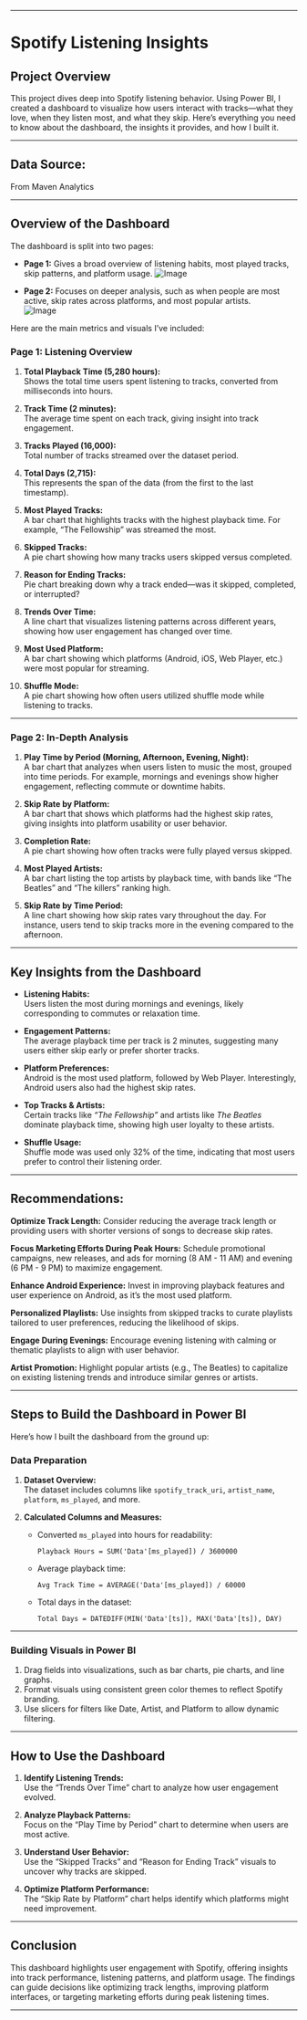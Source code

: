 
---

# Spotify Listening Insights 
 
## **Project Overview**

This project dives deep into Spotify listening behavior. Using Power BI, I created a dashboard to visualize how users interact with tracks—what they love, when they listen most, and what they skip. Here’s everything you need to know about the dashboard, the insights it provides, and how I built it.  

---

## **Data Source**:
From Maven Analytics

---

## **Overview of the Dashboard**  

The dashboard is split into two pages:  
- **Page 1:** Gives a broad overview of listening habits, most played tracks, skip patterns, and platform usage.
![Image](https://github.com/user-attachments/assets/cd56b199-8931-4820-946f-eeff796e62a7)


- **Page 2:** Focuses on deeper analysis, such as when people are most active, skip rates across platforms, and most popular artists.  
![Image](https://github.com/user-attachments/assets/cca239f9-be23-4ece-bbc6-fc310790d666)

Here are the main metrics and visuals I’ve included: 

### **Page 1: Listening Overview**  
1. **Total Playback Time (5,280 hours):**  
   Shows the total time users spent listening to tracks, converted from milliseconds into hours.  

2. **Track Time (2 minutes):**  
   The average time spent on each track, giving insight into track engagement.  

3. **Tracks Played (16,000):**  
   Total number of tracks streamed over the dataset period.  

4. **Total Days (2,715):**  
   This represents the span of the data (from the first to the last timestamp).  

5. **Most Played Tracks:**  
   A bar chart that highlights tracks with the highest playback time. For example, “The Fellowship” was streamed the most.  

6. **Skipped Tracks:**  
   A pie chart showing how many tracks users skipped versus completed.  

7. **Reason for Ending Tracks:**  
   Pie chart breaking down why a track ended—was it skipped, completed, or interrupted?  

8. **Trends Over Time:**  
   A line chart that visualizes listening patterns across different years, showing how user engagement has changed over time.  

9. **Most Used Platform:**  
   A bar chart showing which platforms (Android, iOS, Web Player, etc.) were most popular for streaming.  

10. **Shuffle Mode:**  
    A pie chart showing how often users utilized shuffle mode while listening to tracks.  

---

### **Page 2: In-Depth Analysis**  
1. **Play Time by Period (Morning, Afternoon, Evening, Night):**  
   A bar chart that analyzes when users listen to music the most, grouped into time periods. For example, mornings and evenings show higher engagement, reflecting commute or downtime habits.  

2. **Skip Rate by Platform:**  
   A bar chart that shows which platforms had the highest skip rates, giving insights into platform usability or user behavior.  

3. **Completion Rate:**  
   A pie chart showing how often tracks were fully played versus skipped.  

4. **Most Played Artists:**  
   A bar chart listing the top artists by playback time, with bands like “The Beatles” and “The killers” ranking high.  

5. **Skip Rate by Time Period:**  
   A line chart showing how skip rates vary throughout the day. For instance, users tend to skip tracks more in the evening compared to the afternoon.  

---

## **Key Insights from the Dashboard**  

- **Listening Habits:**  
   Users listen the most during mornings and evenings, likely corresponding to commutes or relaxation time.  

- **Engagement Patterns:**  
   The average playback time per track is 2 minutes, suggesting many users either skip early or prefer shorter tracks.  

- **Platform Preferences:**  
   Android is the most used platform, followed by Web Player. Interestingly, Android users also had the highest skip rates.  

- **Top Tracks & Artists:**  
   Certain tracks like *“The Fellowship”* and artists like *The Beatles* dominate playback time, showing high user loyalty to these artists.  

- **Shuffle Usage:**  
   Shuffle mode was used only 32% of the time, indicating that most users prefer to control their listening order.  

---
## **Recommendations:**
**Optimize Track Length:**
Consider reducing the average track length or providing users with shorter versions of songs to decrease skip rates.

**Focus Marketing Efforts During Peak Hours:**
Schedule promotional campaigns, new releases, and ads for morning (8 AM - 11 AM) and evening (6 PM - 9 PM) to maximize engagement.

**Enhance Android Experience:**
Invest in improving playback features and user experience on Android, as it’s the most used platform.

**Personalized Playlists:**
Use insights from skipped tracks to curate playlists tailored to user preferences, reducing the likelihood of skips.

**Engage During Evenings:**
Encourage evening listening with calming or thematic playlists to align with user behavior.

**Artist Promotion:**
Highlight popular artists (e.g., The Beatles) to capitalize on existing listening trends and introduce similar genres or artists.

---

## **Steps to Build the Dashboard in Power BI**  

Here’s how I built the dashboard from the ground up:  

### **Data Preparation**  
1. **Dataset Overview:**  
   The dataset includes columns like `spotify_track_uri`, `artist_name`, `platform`, `ms_played`, and more.  

2. **Calculated Columns and Measures:**  
   - Converted `ms_played` into hours for readability:  
     ```DAX
     Playback Hours = SUM('Data'[ms_played]) / 3600000
     ```  
   - Average playback time:  
     ```DAX
     Avg Track Time = AVERAGE('Data'[ms_played]) / 60000
     ```  
   - Total days in the dataset:  
     ```DAX
     Total Days = DATEDIFF(MIN('Data'[ts]), MAX('Data'[ts]), DAY)
     ```  

---

### **Building Visuals in Power BI**  
1. Drag fields into visualizations, such as bar charts, pie charts, and line graphs.  
2. Format visuals using consistent green color themes to reflect Spotify branding.  
3. Use slicers for filters like Date, Artist, and Platform to allow dynamic filtering.  

---

## **How to Use the Dashboard**  

1. **Identify Listening Trends:**  
   Use the “Trends Over Time” chart to analyze how user engagement evolved.  

2. **Analyze Playback Patterns:**  
   Focus on the “Play Time by Period” chart to determine when users are most active.  

3. **Understand User Behavior:**  
   Use the “Skipped Tracks” and “Reason for Ending Track” visuals to uncover why tracks are skipped.  

4. **Optimize Platform Performance:**  
   The “Skip Rate by Platform” chart helps identify which platforms might need improvement.  

---

## **Conclusion**  

This dashboard highlights user engagement with Spotify, offering insights into track performance, listening patterns, and platform usage. The findings can guide decisions like optimizing track lengths, improving platform interfaces, or targeting marketing efforts during peak listening times.  

---


